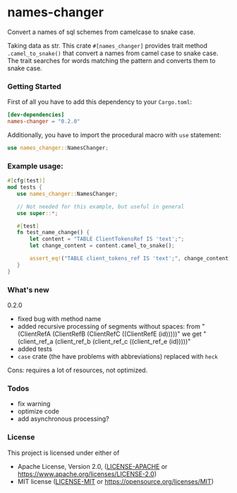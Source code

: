 names-changer
=====
Convert a names of sql schemes from camelcase to snake case.

 Taking data as str.
 This crate `#[names_changer]` provides trait method `.camel_to_snake()` that convert a names from camel case to snake case.
 The trait searches for words matching the pattern and converts them to snake case.

### Getting Started

 First of all you have to add this dependency to your `Cargo.toml`:

 ```toml
 [dev-dependencies]
 names-changer = "0.2.0"
 ```

 Additionally, you have to import the procedural macro with `use` statement:

 ```rust
 use names_changer::NamesChanger;
 ```

### Example usage:

 ```rust
 #[cfg(test)]
mod tests {
    use names_changer::NamesChanger;

    // Not needed for this example, but useful in general
    use super::*;

    #[test]
    fn test_name_change() {
        let content = "TABLE ClientTokensRef IS 'text';";
        let change_content = content.camel_to_snake();

        assert_eq!("TABLE client_tokens_ref IS 'text';", change_content)
    }
}
 ```

### What's new
0.2.0
  - fixed bug with method name
  - added recursive processing of segments without spaces: 
from "(ClientRefA (ClientRefB (ClientRefC ((ClientRefE (id)))))" 
we get "(client_ref_a (client_ref_b (client_ref_c ((client_ref_e (id)))))"
  - added tests
  - ```case``` crate (the have problems with abbreviations) replaced with ```heck```

Cons: requires a lot of resources, not optimized.

### Todos
 - fix warning
 - optimize code
 - add asynchronous processing?


### License

This project is licensed under either of

* Apache License, Version 2.0, ([LICENSE-APACHE](LICENSE-APACHE) or
  https://www.apache.org/licenses/LICENSE-2.0)
* MIT license ([LICENSE-MIT](LICENSE-MIT) or
  https://opensource.org/licenses/MIT)
